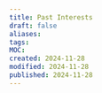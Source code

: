 ```yaml
---
title: Past Interests
draft: false
aliases: 
tags: 
MOC: 
created: 2024-11-28
modified: 2024-11-28
published: 2024-11-28
---
```


